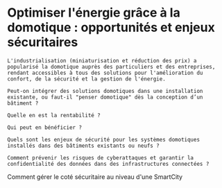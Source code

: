 # Optimiser l'énergie grâce à la domotique : opportunités et enjeux sécuritaires

```
L'industrialisation (miniaturisation et réduction des prix) a popularisé la domotique auprès des particuliers et des entreprises, rendant accessibles à tous des solutions pour l'amélioration du confort, de la sécurité et la gestion de l'énergie.

Peut-on intégrer des solutions domotiques dans une installation existante, ou faut-il "penser domotique" dès la conception d’un bâtiment ?

Quelle en est la rentabilité ?

Qui peut en bénéficier ?

Quels sont les enjeux de sécurité pour les systèmes domotiques installés dans des bâtiments existants ou neufs ?

Comment prévenir les risques de cyberattaques et garantir la confidentialité des données dans des infrastructures connectées ?
```

Comment gérer le coté sécuritaire au niveau d'une SmartCity